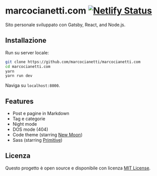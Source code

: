 # marcocianetti.com [![Netlify Status](https://api.netlify.com/api/v1/badges/632cae47-9e17-4299-8a5e-8bd63f0b277c/deploy-status)](https://app.netlify.com/sites/marcocianetti/deploys)

Sito personale sviluppato con Gatsby, React, and Node.js.

## Installazione

Run su server locale:

```bash
git clone https://github.com/marcocianetti/marcocianetti.com
cd marcocianetti.com
yarn
yarn run dev
```

Naviga su `localhost:8000`.

## Features

- Post e pagine in Markdown
- Tag e categorie
- Night mode
- DOS mode (404)
- Code theme (starring [New Moon](https://taniarascia.github.io/new-moon))
- Sass (starring [Primitive](https://taniarascia.github.io/primitive))

## Licenza

Questo progetto è open source e disponibile con licenza [MIT License](LICENSE).
